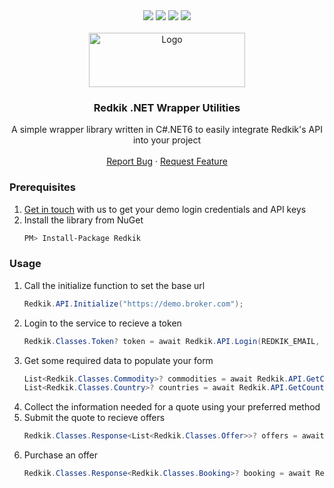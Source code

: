 <div align="center">
  <img src="https://img.shields.io/github/contributors/redkik/dotnet-redkik.svg?style=for-the-badge" />
  <img src="https://img.shields.io/github/stars/redkik/dotnet-redkik.svg?style=for-the-badge" />
  <a href="https://github.com/redkik/dotnet-redkik/issues"><img src="https://img.shields.io/github/issues/redkik/dotnet-redkik.svg?style=for-the-badge" /></a>
  <a href="https://github.com/redkik/dotnet-redkik/blob/main/LICENSE.txt"><img src="https://img.shields.io/github/license/redkik/dotnet-redkik.svg?style=for-the-badge" /></a>
</div>

<br />
<div align="center">
  <a href="https://github.com/redkik/dotnet-redkik">
    <img src="https://www.redkik.com/wp-content/uploads/2021/01/redkik-logo.png" alt="Logo" width="250" height="87">
  </a>

  <h3 align="center">Redkik .NET Wrapper Utilities</h3>

  <p align="center">
    A simple wrapper library written in C#.NET6 to easily integrate Redkik's API into your project
    <br />
    <br />
    <a href="https://github.com/redkik/dotnet-redkik/issues">Report Bug</a>
    ·
    <a href="https://github.com/redkik/dotnet-redkik/issues">Request Feature</a>
  </p>
</div>

### Prerequisites

1. [Get in touch](https://www.redkik.com/schedule-a-demo/) with us to get your demo login credentials and API keys
2. Install the library from NuGet
   ```sh
   PM> Install-Package Redkik
   ```

### Usage

1. Call the initialize function to set the base url
   ```c#
   Redkik.API.Initialize("https://demo.broker.com");
   ```
2. Login to the service to recieve a token
   ```c#
   Redkik.Classes.Token? token = await Redkik.API.Login(REDKIK_EMAIL, REDKIK_PASSWORD);
   ```
3. Get some required data to populate your form
   ```c#
   List<Redkik.Classes.Commodity>? commodities = await Redkik.API.GetCommodities();
   List<Redkik.Classes.Country>? countries = await Redkik.API.GetCountries();
   ```
4. Collect the information needed for a quote using your preferred method
5. Submit the quote to recieve offers
   ```c#
   Redkik.Classes.Response<List<Redkik.Classes.Offer>>? offers = await Redkik.API.GetOffers(payload);
   ```
6. Purchase an offer
   ```c#
   Redkik.Classes.Response<Redkik.Classes.Booking>? booking = await RedkikAPI.PurchaseOffer(offer);
   ```
